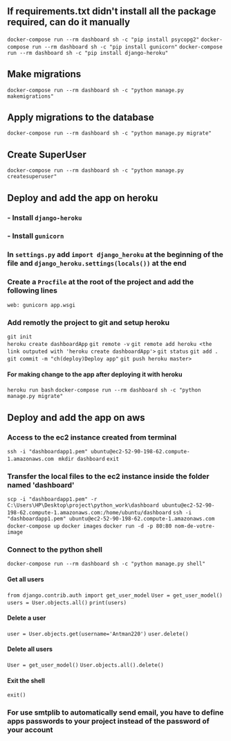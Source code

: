 ## If requirements.txt didn't install all the package required, can do it manually
` docker-compose run --rm dashboard sh -c "pip install psycopg2" `
` docker-compose run --rm dashboard sh -c "pip install gunicorn" `
` docker-compose run --rm dashboard sh -c "pip install django-heroku" `

## Make migrations
` docker-compose run --rm dashboard sh -c "python manage.py makemigrations" `

## Apply migrations to the database
` docker-compose run --rm dashboard sh -c "python manage.py migrate" `

## Create SuperUser
` docker-compose run --rm dashboard sh -c "python manage.py createsuperuser" `

## Deploy and add the app on heroku
### - Install `django-heroku`
### - Install `gunicorn`
### In `settings.py` add `import django_heroku` at the beginning of the file and `django_heroku.settings(locals())` at the end

### Create a `Procfile` at the root of the project and add the following lines
`web: gunicorn app.wsgi`

### Add remotly the project to git and setup heroku
`git init`  
`heroku create dashboardApp`
`git remote -v`
`git remote add heroku <the link outputed with 'heroku create dashboardApp'>`
`git status`
`git add .`
`git commit -m "ch(deploy)Deploy app"`
`git push heroku master>`
#### For making change to the app after deploying it with heroku
`heroku run bash`
`docker-compose run --rm dashboard sh -c "python manage.py migrate"`


## Deploy and add the app on aws
### Access to the ec2 instance created from terminal
`ssh -i "dashboardapp1.pem" ubuntu@ec2-52-90-198-62.compute-1.amazonaws.com `
`mkdir dashboard`
`exit`
### Transfer the local files to the ec2 instance inside the folder named 'dashboard'
`scp -i "dashboardapp1.pem" -r C:\Users\HP\Desktop\project\python_work\dashboard ubuntu@ec2-52-90-198-62.compute-1.amazonaws.com:/home/ubuntu/dashboard`
`ssh -i "dashboardapp1.pem" ubuntu@ec2-52-90-198-62.compute-1.amazonaws.com`
`docker-compose up`
`docker images`
`docker run -d -p 80:80 nom-de-votre-image`

### Connect to the python shell
`docker-compose run --rm dashboard sh -c "python manage.py shell"`

#### Get all users
`from django.contrib.auth import get_user_model`
`User = get_user_model()`
`users = User.objects.all()`
`print(users)`

#### Delete a user
`user = User.objects.get(username='Antman220')`
`user.delete()`

#### Delete all users
`User = get_user_model()`
`User.objects.all().delete()`

#### Exit the shell
`exit()`

### For use smtplib to automatically send email, you have to define apps passwords to your project instead of the password of your account